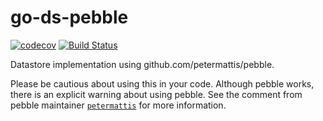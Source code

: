 # go-ds-pebble

[![codecov](https://codecov.io/gh/RTradeLtd/go-ds-pebble/branch/master/graph/badge.svg)](https://codecov.io/gh/RTradeLtd/go-ds-pebble) [![Build Status](https://travis-ci.com/RTradeLtd/go-ds-pebble.svg?branch=master)](https://travis-ci.com/RTradeLtd/go-ds-pebble)

Datastore implementation using github.com/petermattis/pebble.

Please be cautious about using this in your code. Although pebble works, there is an explicit warning about using pebble. See the comment from pebble maintainer [`petermattis`](https://github.com/petermattis/pebble/issues/168#issuecomment-507042998) for more information.
